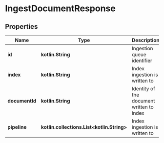 
# IngestDocumentResponse

## Properties
| Name | Type | Description | Notes |
| ------------ | ------------- | ------------- | ------------- |
| **id** | **kotlin.String** | Ingestion queue identifier |  [optional] |
| **index** | **kotlin.String** | Index ingestion is written to |  [optional] |
| **documentId** | **kotlin.String** | Identity of the document written to index |  [optional] |
| **pipeline** | **kotlin.collections.List&lt;kotlin.String&gt;** | Index ingestion is written to |  [optional] |




